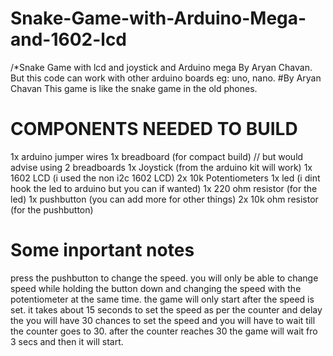 # Snake-Game-with-Arduino-Mega-and-1602-lcd
/*Snake Game with lcd and joystick and Arduino mega By Aryan Chavan. But this code can work with other arduino boards eg: uno, nano.
  #By Aryan Chavan
  This game is like the snake game in the old phones.
# COMPONENTS NEEDED TO BUILD
  1x arduino
  jumper wires
  1x breadboard  (for compact build)  // but would advise using 2 breadboards
  1x Joystick    (from the arduino kit will work)
  1x 1602 LCD    (i used the non i2c 1602 LCD)
  2x 10k Potentiometers
  1x led         (i dint hook the led to arduino but you can if wanted)
  1x 220 ohm resistor (for the led)
  1x pushbutton   (you can add more for other things)
  2x 10k ohm resistor (for the pushbutton)
# Some inportant notes
  press the pushbutton to change the speed.
  you will only be able to change speed while holding the button down and changing the speed with the potentiometer at the same time.
  the game will only start after the speed is set.
  it takes about 15 seconds to set the speed
  as per the counter and delay the you will have 30 chances to set the speed and you will have to wait till the counter goes to 30. 
  after the counter reaches 30 the game will wait fro 3 secs and then it will start.
